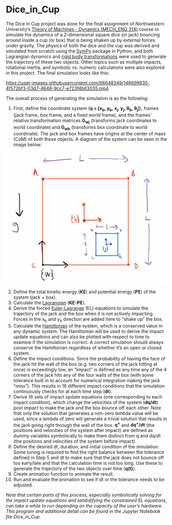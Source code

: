 # Dice_in_Cup

The Dice in Cup project was done for the final assignment of Northwestern University’s [Theory of Machines - Dynamics (MECH_ENG 314)](https://www.mccormick.northwestern.edu/mechanical/academics/courses/descriptions/314-theory-of-machines-dynamics.html) course to simulate the dynamics of a 2-dimensional square dice (or jack) bouncing around inside a cup (or box) that is being shaken up by external forces under gravity. The physics of both the dice and the cup was derived and simulated from scratch using the [SymPy](https://www.sympy.org/en/index.html) package in Python, and both Lagrangian dynamics and [rigid body transformations](https://en.wikipedia.org/wiki/Transformation_matrix#:~:text=9%20External%20links-,Uses,consistent%20format%2C%20suitable%20for%20computation.&text=These%20include%20both%20affine%20transformations,used%20in%203D%20computer%20graphics.) were used to generate the trajectory of these two objects. Other topics such as multiple impacts, rotational inertia, and symbolic vs. numeric calculations were also explored in this project. The final simulation looks like this:

https://user-images.githubusercontent.com/66648349/146699835-4f572bf3-03d7-4648-9cc7-e723f4b63035.mp4

The overall process of generating the simulation is as the following:

1. First, define the coordinate system (**q = [x<sub>b</sub>, y<sub>b</sub>, x<sub>j</sub>, y<sub>j</sub>, θ<sub>b</sub>, θ<sub>j</sub>]**), frames (jack frame, box frame, and a fixed world frame), and the frames’ relative transformation matrices **G<sub>wj</sub>** (transforms jack coordinates to world coordinate) and **G<sub>wb</sub>** (transforms box coordinate to world coordinate). The jack and box frames have origins at the center of mass (CoM) of both these objects. A diagram of the system can be seen in the image below:

<p align="center">
  <img src="frame_diagram.png" alt="System Diagram"/>
</p>

2. Define the total kinetic energy (**KE**) and potential energy (**PE**) of the system (jack + box).
3. Calculate the [Lagrangian](https://en.wikipedia.org/wiki/Lagrangian_mechanics#The_Lagrangian) (**KE-PE**).
4. Derive the forced [Euler-Lagrange](https://en.wikipedia.org/wiki/Euler%E2%80%93Lagrange_equation#Statement) (EL) equations to simulate the trajectory of the jack and the box when it is not actively impacting. Forces in the x<sub>b</sub> and y<sub>b</sub> direction are added here to “shake up” the box.
5. Calculate the [Hamiltonian](https://en.wikipedia.org/wiki/Hamiltonian_mechanics#From_Euler-Lagrange_equation_to_Hamilton's_equations) of the system, which is a conserved value in any dynamic system. The Hamiltonian will be used to derive the impact update equations and can also be plotted with respect to time to examine if the simulation is correct. A correct simulation should always conserve the Hamiltonian regardless of whether it’s an open or closed system.
6. Define the impact conditions. Since the probability of having the face of the jack hit the wall of the box (e.g. two corners of the jack hitting at once) is exceedingly low, an “impact” is defined as any time any of the 4 corners of the jack hits any of the four walls of the box (with some tolerance built in to account for numerical integration making the jack “miss”). This results in 16 different impact conditions that the simulation continuously checks for at each time step (**dt**).
7. Derive 16 sets of impact update equations (one corresponding to each impact condition), which change the velocities of the system (**dq/dt**) post impact to make the jack and the box bounce off each other. Note that only the solution that generates a non-zero lambda value will be used, since a lambda of zero will generate a trivial solution that results in the jack going right through the wall of the box. **q<sup>+</sup>** and **dq<sup>+</sup>/dt** (the positions and velocities of the system after impact) are defined as dummy variables symbolically to make them distinct from q and dq/dt (the positions and velocities of the system before impact).
8. Define the desired dt, duration, and initial condition of the simulation. Some tuning is required to find the right balance between the tolerance defined in Step 5 and dt to make sure that the jack does not bounce off too early/late and that the calculation time is not too long. Use these to generate the trajectory of the two objects over time (**q(t)**).
9. Create animation function to animate the result.
10. Run and evaluate the animation to see if dt or the tolerance needs to be adjusted.

*Note that certain parts of this process, especially symbolically solving for the impact update equations and lambdifying the constrained EL equations, can take a while to run depending on the capacity of the user’s hardware.
This program and additional detail can be found in the Jupyter Notebook file Dice_in_Cup.*
